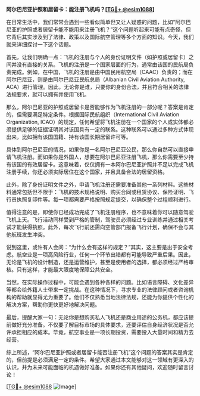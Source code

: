 **阿尔巴尼亚护照和居留卡：能注册飞机吗？[[TG💪+ @esim1088](https://t.me/s/esim1088)]**

在日常生活中，我们常常会遇到一些看似简单但又让人疑惑的问题，比如“阿尔巴尼亚的护照或者居留卡能不能用来注册飞机？”这个问题听起来可能有点奇怪，但它背后其实涉及到了法律、政策以及国际航空管理等多个方面的知识。今天，我们就来详细探讨一下这个话题。

首先，让我们明确一点：飞机的注册与个人的身份证明文件（如护照或居留卡）之间并没有直接的关系。飞机的注册是一个国家层面的行为，通常由该国的民航局负责完成。例如，在中国，飞机的注册是由中国民用航空局（CAAC）负责的；而在阿尔巴尼亚，则是由阿尔巴尼亚民航总局（Albanian Civil Aviation Authority, ACA）进行管理。因此，无论你是谁，只要你的身份合法，并且符合相关的法律法规要求，就可以拥有并使用飞机。

那么，阿尔巴尼亚的护照或居留卡是否能够作为飞机注册的一部分呢？答案是肯定的，但需要满足特定条件。根据国际民航组织（International Civil Aviation Organization, ICAO）的规定，任何希望将飞机注册在一个国家的个人或实体都必须提供足够的证据证明其对该国具有一定的联系。这种联系可以通过多种方式体现出来，比如拥有该国国籍、持有该国长期居留许可等。

具体到阿尔巴尼亚的情况，如果你是一名阿尔巴尼亚公民，那么你自然可以直接申请飞机注册。而如果你是外国人，想要在阿尔巴尼亚注册飞机，那么你需要至少持有该国的有效居留卡。这意味着，仅仅拥有一本阿尔巴尼亚护照并不足以完成飞机注册手续，你还必须实际居住在这个国家，并且具备合法的居留资格。

此外，除了身份证明文件之外，申请飞机注册还需要准备其他一系列材料。这些材料通常包括但不限于：飞机的技术规格说明、购买合同或租赁协议、保险证明、飞行员执照复印件等。每一项都需要严格按照规定提交，以确保整个过程顺利进行。

值得注意的是，即使你已经成功完成了飞机注册程序，也不意味着你可以随意驾驶飞机上天。飞行活动同样受到严格的管制，驾驶员必须经过专业训练并通过相关考试才能获得执照。此外，每次飞行前还需向空管部门报备飞行计划，确保不会与其他航班发生冲突。

说到这里，或许有人会问：“为什么会有这样的规定？”其实，这主要是出于安全考虑。航空业是一项高风险行业，任何一个环节出错都有可能导致严重后果。因此，无论是飞机的设计制造，还是运营维护，甚至是使用者的选择，都必须经过严格审核。只有这样，才能最大限度地保障公共安全。

当然，在实际操作过程中，可能会遇到各种各样的问题。比如语言障碍、文化差异等都会给外籍人士带来一定挑战。在这种情况下，寻求专业的法律顾问或者咨询机构的帮助就显得尤为重要了。他们不仅熟悉当地法律法规，还能为你提供个性化的解决方案，帮助你更快更好地解决问题。

最后，提醒大家一句：无论你是想购买私人飞机还是商业用途的公务机，都应该提前做好充分准备。不仅要了解目标市场的具体要求，还要评估自身经济状况是否允许承担相应的成本。毕竟，航空事业是一项长期投资，需要投入大量时间和精力去经营。

综上所述，“阿尔巴尼亚护照或者居留卡能否注册飞机”这个问题的答案其实是肯定的，但前提是必须满足一定的条件。希望大家通过本文能够对这一领域有更深入的认识，并为未来可能面临的机遇做好准备。如果你还有其他疑问，欢迎随时留言讨论！

[[TG💪+ @esim1088](https://t.me/s/esim1088) ![Image](https://i.postimg.cc/4NQfJmqS/Snipaste-2025-05-13-00-14-12.png)]